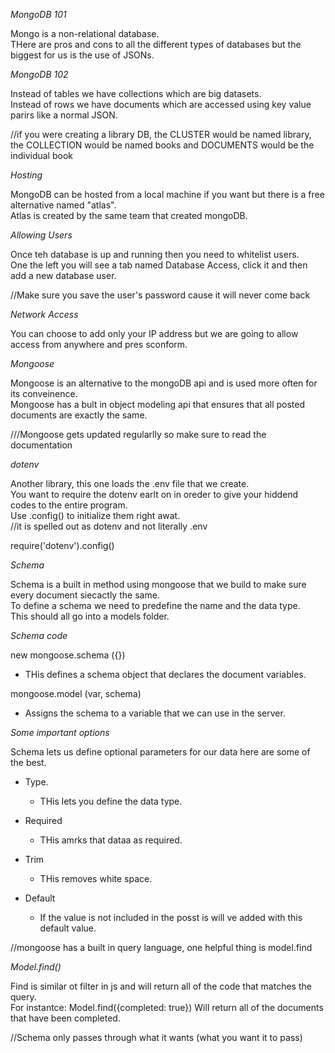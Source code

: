 _MongoDB 101_

Mongo is a non-relational database.  
THere are pros and cons to all the different types of databases but the biggest for us is the use of JSONs.

_MongoDB 102_

Instead of tables we have collections which are big datasets.  
Instead of rows we have documents which are accessed using key value parirs like a normal JSON.

//if you were creating a library DB, the CLUSTER would be named library, the COLLECTION would be named books and DOCUMENTS would be the individual book

_Hosting_

MongoDB can be hosted from a local machine if you want but there is a free alternative named "atlas".  
Atlas is created by the same team that created mongoDB.

_Allowing Users_

Once teh database is up and running then you need to whitelist users.  
One the left you will see a tab named Database Access, click it and then add a new database user.

//Make sure you save the user's password cause it will never come back

_Network Access_

You can choose to add only your IP address but we are going to allow access from anywhere and pres sconform.

_Mongoose_

Mongoose is an alternative to the mongoDB api and is used more often for its conveinence.  
Mongoose has a bult in object modeling api that ensures that all posted documents are exactly the same.

///Mongoose gets updated regularlly so make sure to read the documentation

_dotenv_

Another library, this one loads the .env file that we create.  
You want to require the dotenv earlt on in oreder to give your hiddend codes to the entire program.  
Use .config() to initialize them right awat.  
//it is spelled out as dotenv and not literally .env

require('dotenv').config()

_Schema_

Schema is a built in method using mongoose that we build to make sure every document siecactly the same.  
To define a schema we need to predefine the name and the data type.  
This should all go into a models folder.

_Schema code_

new mongoose.schema ({})

- THis defines a schema object that declares the document variables.

mongoose.model (var, schema)

- Assigns the schema to a variable that we can use in the server.

_Some important options_

Schema lets us define optional parameters for our data here are some of the best.

- Type.

  - THis lets you define the data type.

- Required

  - THis amrks that dataa as required.

- Trim

  - THis removes white space.

- Default
  - If the value is not included in the posst is will ve added with this default value.

//mongoose has a built in query language, one helpful thing is model.find

_Model.find()_

Find is similar ot filter in js and will return all of the code that matches the query.     
For instantce: Model.find({completed: true})
Will return all of the documents that have been completed.     

//Schema only passes through what it wants (what you want it to pass)